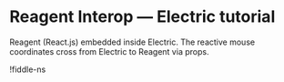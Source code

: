 # Reagent Interop — Electric tutorial

Reagent (React.js) embedded inside Electric. The reactive mouse coordinates cross from Electric to Reagent via props.

!fiddle-ns[](electric-tutorial.demo-reagent-interop/ReagentInterop)
